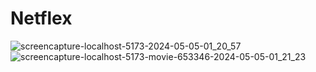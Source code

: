 # Netflex 

![screencapture-localhost-5173-2024-05-05-01_20_57](https://github.com/TathataHY/netflex-webapp/assets/86846618/6ba86b6b-1734-4b31-af6f-8b884fa5a578)
![screencapture-localhost-5173-movie-653346-2024-05-05-01_21_23](https://github.com/TathataHY/netflex-webapp/assets/86846618/db6cdab5-48c5-45b2-8cf1-c561ef842359)
